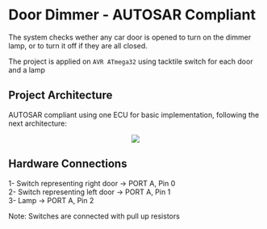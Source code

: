 # Door Dimmer - AUTOSAR Compliant

The system checks wether any car door is opened to turn on the dimmer lamp, or to turn it off if they are all closed.  

The project is applied on `AVR ATmega32` using tacktile switch for each door and a lamp 

## Project Architecture
AUTOSAR compliant using one ECU for basic implementation, following the next architecture: 

 <p align="center">
  <img  src="../media/layered architecture.png?raw=true">
</p>

## Hardware Connections
1- Switch representing right door -> PORT A, Pin 0   
2- Switch representing left door -> PORT A, Pin 1   
3- Lamp -> PORT A, Pin 2      

Note: Switches are connected with pull up resistors

